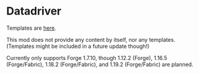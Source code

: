 # Datadriver
Templates are [here](https://github.com/RPMYT/Datadriver-Templates/tree/main).

This mod does not provide any content by itself, nor any templates. (Templates might be included in a future update though!)

Currently only supports Forge 1.7.10, though 1.12.2 (Forge), 1.16.5 (Forge/Fabric), 1.18.2 (Forge/Fabric), and 1.19.2 (Forge/Fabric) are planned.
